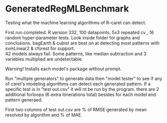 # GeneratedRegMLBenchmark
Testing what the machine learning algorithms of R-caret can detect.

First run completed. R version 332, 100 datapoints, 5x3 repeated cv , 16 random hyper-parameter tests. 
Look inside folder for graphs and conclusions. bagEarth & cubist are best on at detecting most patterns with svmLinear2 & cforest for support.  
42 models always fail. Some patterns, like median subtraction and 3 variebles multiplied are undetectable.

Warning! Installs each model's package without prompt.

Run "multiple generators" to generate data then "model tester" to see if any of caret's modeling algorithms can detect each generated pattern.
If a specific test is in "test out.csv" it will nt be run by the program. 
there are 2 additional forloops (6 extra itinerations total) besides for each model and pattern generaed. 

First two columns of test out.csv are % of RMSE generated by mean resolved by algorithm and % of MAE.
